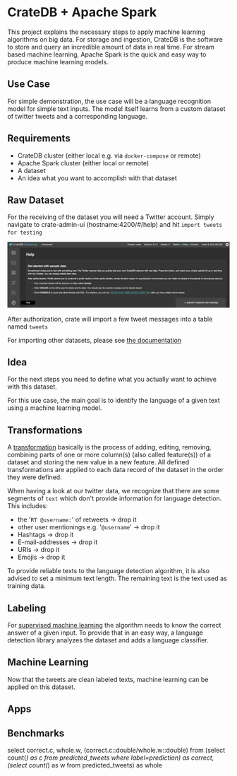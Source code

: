 # CrateDB + Apache Spark

This project explains the necessary steps to apply machine learning algorithms on big data.
For storage and ingestion, CrateDB is the software to store and query an incredible amount of data in real time.
For stream based machine learning, Apache Spark is the quick and easy way to produce machine learning models.

## Use Case

For simple demonstration, the use case will be a language recognition model for simple text inputs.
The model itself learns from a custom dataset of twitter tweets and a corresponding language.

## Requirements

* CrateDB cluster (either local e.g. via `docker-compose` or remote)
* Apache Spark cluster (either local or remote)
* A dataset
* An idea what you want to accomplish with that dataset

## Raw Dataset

For the receiving of the dataset you will need a Twitter account.
Simply navigate to crate-admin-ui (hostname:4200/#/help) and hit `import tweets for testing`

![alt text][import_tweets]

After authorization, crate will import a few tweet messages into a table named `tweets`

For importing other datasets, please see [the documentation](https://crate.io/docs/crate/guide/index.html)

## Idea

For the next steps you need to define what you actually want to achieve with this dataset.

For this use case, the main goal is to identify the language of a given text using a machine learning model.

## Transformations

A [transformation][definition_transformation] basically is the process of adding, editing, removing, combining parts of
one or more column(s) (also called feature(s)) of a dataset and storing the new value in a new feature.
All defined transformations are applied to each data record of the dataset in the order they were defined.

When having a look at our twitter data, we recognize that there are some segments of `text` which don't provide
information for language detection.
This includes:

* the '`RT @username:`' of retweets -> drop it
* other user mentionings e.g. '`@username`' -> drop it
* Hashtags -> drop it
* E-mail-addresses -> drop it
* URIs -> drop it
* Emojis -> drop it

To provide reliable texts to the language detection algorithm, it is also advised to set a minimum text length.
The remaining text is the text used as training data.

## Labeling

For [supervised machine learning][definition_supervised_machine_learning] the algorithm needs to know the correct answer
of a given input. To provide that in an easy way, a language detection library analyzes the dataset and adds a language
classifier.


## Machine Learning

Now that the tweets are clean labeled texts, machine learning can be applied on this dataset.

[import_tweets]: import_tweets.png
[definition_transformation]: https://spark.apache.org/docs/latest/ml-pipeline.html#main-concepts-in-pipelines
[definition_supervised_machine_learning]: https://en.wikipedia.org/wiki/Supervised_learning

## Apps

## Benchmarks

select correct.c, whole.w, (correct.c::double/whole.w::double) from (select count(*) as c from predicted_tweets where label=prediction) as correct, (select count(*) as w from predicted_tweets) as whole
